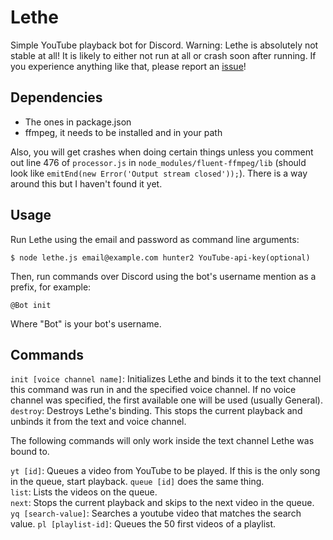 # Lethe
Simple YouTube playback bot for Discord. Warning: Lethe is absolutely not stable at all! It is likely to either not run at all or crash soon after running. If you experience anything like that, please report an [issue](https://github.com/meew0/Lethe/issues)!

## Dependencies
* The ones in package.json
* ffmpeg, it needs to be installed and in your path

Also, you will get crashes when doing certain things unless you comment out line 476 of `processor.js` in `node_modules/fluent-ffmpeg/lib` (should look like `emitEnd(new Error('Output stream closed'));`). There is a way around this but I haven't found it yet.

## Usage
Run Lethe using the email and password as command line arguments:

```
$ node lethe.js email@example.com hunter2 YouTube-api-key(optional)
```

Then, run commands over Discord using the bot's username mention as a prefix, for example:

```
@Bot init
```

Where "Bot" is your bot's username.

## Commands

`init [voice channel name]`: Initializes Lethe and binds it to the text channel this command was run in and the specified voice channel. If no voice channel was specified, the first available one will be used (usually General).  
`destroy`: Destroys Lethe's binding. This stops the current playback and unbinds it from the text and voice channel.

The following commands will only work inside the text channel Lethe was bound to.

`yt [id]`: Queues a video from YouTube to be played. If this is the only song in the queue, start playback. `queue [id]` does the same thing.  
`list`: Lists the videos on the queue.  
`next`: Stops the current playback and skips to the next video in the queue.
`yq [search-value]`: Searches a youtube video that matches the search value.
`pl [playlist-id]`: Queues the 50 first videos of a playlist.
